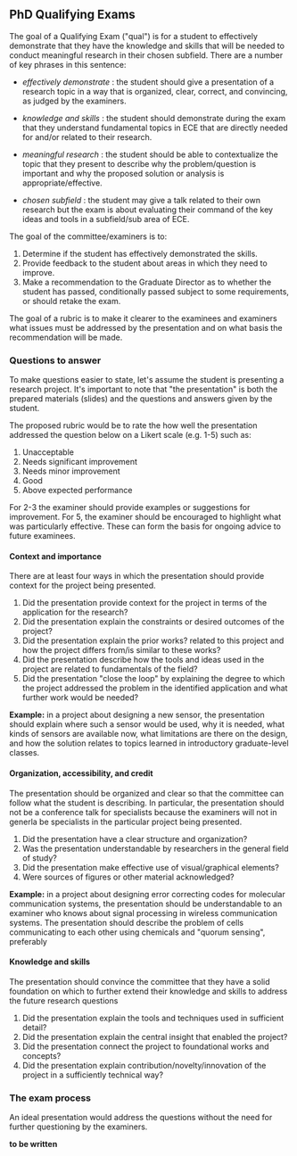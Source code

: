 ## PhD Qualifying Exams

The goal of a Qualifying Exam ("qual") is for a student to effectively demonstrate that they have the knowledge and skills that will be needed to conduct meaningful research in their chosen subfield. There are a number of key phrases in this sentence:

* *effectively demonstrate* : the student should give a presentation of a research topic in a way that is organized, clear, correct, and convincing, as judged by the examiners.

* *knowledge and skills* : the student should demonstrate during the exam that they understand fundamental topics in ECE that are directly needed for and/or related to their research.

* *meaningful research* : the student should be able to contextualize the topic that they present to describe why the problem/question is important and why the proposed solution or analysis is appropriate/effective.

* *chosen subfield* : the student may give a talk related to their own research but the exam is about evaluating their command of the key ideas and tools in a subfield/sub area of ECE.

The goal of the committee/examiners is to:

1. Determine if the student has effectively demonstrated the skills.
2. Provide feedback to the student about areas in which they need to improve.
3. Make a recommendation to the Graduate Director as to whether the student has passed, conditionally passed subject to some requirements, or should retake the exam.

The goal of a rubric is to make it clearer to the examinees and examiners what issues must be addressed by the presentation and on what basis the recommendation will be made.

### Questions to answer

To make questions easier to state, let's assume the student is presenting a research project. It's important to note that "the presentation" is both the prepared materials (slides) and the questions and answers given by the student. 

The proposed rubric would be to rate the how well the presentation addressed the question below on a Likert scale (e.g. 1-5) such as:

   1. Unacceptable
   2. Needs significant improvement
   3. Needs minor improvement
   4. Good
   5. Above expected performance

For 2-3 the examiner should provide examples or suggestions for improvement. For 5, the examiner should be encouraged to highlight what was particularly effective. These can form the basis for ongoing advice to future examinees.

#### Context and importance

There are at least four ways in which the presentation should provide context for the project being presented. 

1. Did the presentation provide context for the project in terms of the application for the research?
2. Did the presentation explain the constraints or desired outcomes of the project?
3. Did the presentation explain the prior works? related to this project and how the project differs from/is similar to these works?
4. Did the presentation describe how the tools and ideas used in the project are related to fundamentals of the field?
5. Did the presentation "close the loop" by explaining the degree to which the project addressed the problem in the identified application and what further work would be needed?

**Example:** in a project about designing a new sensor, the presentation should explain where such a sensor would be used, why it is needed, what kinds of sensors are available now, what limitations are there on the design, and how the solution relates to topics learned in introductory graduate-level classes.

#### Organization, accessibility, and credit

The presentation should be organized and clear so that the committee can follow what the student is describing. In particular, the presentation should not be a conference talk for specialists because the examiners will not in generla be specialists in the particular project being presented.

1. Did the presentation have a clear structure and organization?
2. Was the presentation understandable by researchers in the general field of study?
3. Did the presentation make effective use of visual/graphical elements?
4. Were sources of figures or other material acknowledged?

**Example:** in a project about designing error correcting codes for molecular communication systems, the presentation should be understandable to an examiner who knows about signal processing in wireless communication systems. The presentation should describe the problem of cells communicating to each other using chemicals and "quorum sensing", preferably 

#### Knowledge and skills

The presentation should convince the committee that they have a solid foundation on which to further extend their knowledge and skills to address the future research questions 

1. Did the presentation explain the tools and techniques used in sufficient detail?
2. Did the presentation explain the central insight that enabled the project?
3. Did the presentation connect the project to foundational works and concepts?
4. Did the presentation explain contribution/novelty/innovation of the project in a sufficiently technical way?

### The exam process

An ideal presentation would address the questions without the need for further questioning by the examiners.

**to be written**






